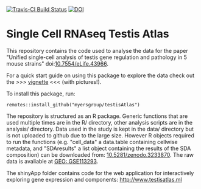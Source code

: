 [![Travis-CI Build Status](https://travis-ci.org/MyersGroup/testisAtlas.svg?branch=master)](https://travis-ci.org/MyersGroup/testisAtlas)
[![DOI](https://zenodo.org/badge/140632831.svg)](https://zenodo.org/badge/latestdoi/140632831)

# Single Cell RNAseq Testis Atlas

This repository contains the code used to analyse the data for the paper "Unified single-cell analysis of testis gene regulation and pathology in 5 mouse strains" doi:[10.7554/eLife.43966](https://doi.org/10.7554/eLife.43966).

For a quick start guide on using this package to explore the data check out the >>> [vignette](vignettes/vignette.md) <<< (with pictures!).

To install this package, run:
```{r}
remotes::install_github("myersgroup/testisAtlas")
```

The repository is structured as an R package. Generic functions that are used multiple times are in the R/ directory, other analysis scripts are in the analysis/ directory. Data used in the study is kept in the data/ directory but is not uploaded to github due to the large size. However R objects required to run the functions (e.g. "cell_data" a data.table containing cellwise metadata, and "SDAresults" a list object containing the results of the SDA composition) can be downloaded from: [10.5281/zenodo.3233870](https://doi.org/10.5281/zenodo.3233870). The raw data is avaliable at [GEO: GSE113293](https://www.ncbi.nlm.nih.gov/geo/query/acc.cgi?acc=GSE113293).

The shinyApp folder contains code for the web application for interactively exploring gene expression and components: http://www.testisatlas.ml
